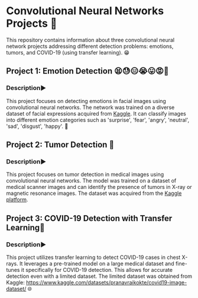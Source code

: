 # Convolutional Neural Networks Projects 🧠

This repository contains information about three convolutional neural network projects addressing different detection problems: emotions, tumors, and COVID-19 (using transfer learning). 😁

## Project 1: Emotion Detection 😫😓😑😭😛😡🥶

### Description▶️
This project focuses on detecting emotions in facial images using convolutional neural networks. The network was trained on a diverse dataset of facial expressions acquired from [Kaggle](https://www.kaggle.com/datasets/jonathanoheix/face-expression-recognition-dataset/). It can classify images into different emotion categories such as 'surprise', 'fear', 'angry', 'neutral', 'sad', 'disgust', 'happy'. 🧠

## Project 2: Tumor Detection 🧠

### Description▶️
This project focuses on tumor detection in medical images using convolutional neural networks. The model was trained on a dataset of medical scanner images and can identify the presence of tumors in X-ray or magnetic resonance images. The dataset was acquired from the [Kaggle platform](https://www.kaggle.com/datasets/masoudnickparvar/brain-tumor-mri-dataset/).

## Project 3: COVID-19 Detection with Transfer Learning🧠

### Description▶️
This project utilizes transfer learning to detect COVID-19 cases in chest X-rays. It leverages a pre-trained model on a large medical dataset and fine-tunes it specifically for COVID-19 detection. This allows for accurate detection even with a limited dataset. The limited dataset was obtained from Kaggle: https://www.kaggle.com/datasets/pranavraikokte/covid19-image-dataset/ 🌐

